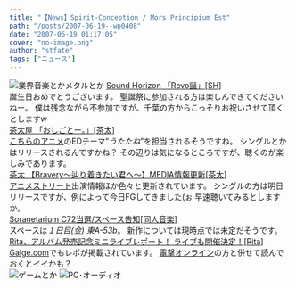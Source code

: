 ```yaml
---
title: "【News】Spirit-Conception / Mors Principium Est"
path: "/posts/2007-06-19--wp0408"
date: "2007-06-19 01:17:05"
cover: "no-image.png"
author: "stfate"
tags: ["ニュース"]
---
```


<style type="text/css">
<!--
p {white-space: pre-wrap};
-->
</style>

<img src="http://stfate.net/img/category1.jpg" alt="業界音楽とかメタルとか">
<a class="topics" href="http://sound-horizon.net/" target="_blank">Sound Horizon 「Revo誕」</a><span class="junre">[<a href="http://sound-horizon.net/" target="_blank">SH</a>]</span>
<div class="news">誕生日おめでとうございます。
聖誕祭に参加される方は楽しんできてくださいねー。
僕は残念ながら不参加ですが、千葉の方からこっそりお祝いさせて頂くとしますw</div>
<a class="topics" href="http://chata.moo.jp/blog/index.php?id=07060003" target="_blank">茶太屋 「おしごとー。」</a><span class="junre">[<a href="http://chata.moo.jp/" target="_blank">茶太</a>]</span>
<div class="news"><a href="http://www.potemayo.com/" target="_blank">こちらのアニメ</a>のEDテーマ"<em>うたたね</em>"を担当されるそうですね。
シングルとかはリリースされるんですかね？
その辺りは気になるところですが、聴くのが楽しみであります。</div>
<a class="topics" href="http://www.team-e.co.jp/bravery/index.html" target="_blank">茶太 【Bravery～辿り着きたい君へ～】MEDIA情報更新</a><span class="junre">[<a href="http://chata.moo.jp/" target="_blank">茶太</a>]</span>
<div class="news"><a href="http://www.birdy.co.jp/uha/anist.html" target="_blank">アニメストリート</a>出演情報ほか色々と更新されています。
シングルの方は明日リリースですが、例によって今日FGしてきました(ぉ
早速聴いてみるとしますか。</div>
<a class="topics" href="http://soranetarium.com/" target="_blank">Soranetarium C72当選/スペース告知</a><span class="junre">[<a href="" target="_blank">同人音楽</a>]</span>
<div class="news">スペースは<em>１日目(金) 東A-53b</em>。
新作については現時点では未定だそうです。</div>
<a class="topics" href="http://www.galge.com/galge/nomember/sbp/topics/07/06/19b/index.html" target="_blank">Rita、アルバム発売記念ミニライブレポート！ ライブも開催決定！</a><span class="junre">[<a href="http://ritarita.jp/" target="_blank">Rita</a>]</span>
<div class="news"><a href="http://www.galge.com/" target="_blank">Galge.com</a>でもレポが掲載されています。
<a href="http://www.dengekionline.com/data/news/2007/6/18/ab86ef3987ee9b2436da89577c031ef2.html" target="_blank">電撃オンライン</a>の方と併せて読んでおくとイイかも？</div>
<img src="http://stfate.net/img/category2.jpg" alt="ゲームとか">
<img src="http://stfate.net/img/category3.jpg" alt="PC･オーディオ">
